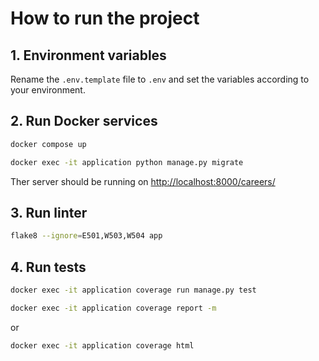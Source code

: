 # How to run the project

## 1. Environment variables

Rename the `.env.template` file to `.env` and set the variables according to your environment.

## 2. Run Docker services

```sh
docker compose up
```

```sh
docker exec -it application python manage.py migrate
```

Ther server should be running on [http://localhost:8000/careers/](http://localhost:8000/careers/)

## 3. Run linter

```sh
flake8 --ignore=E501,W503,W504 app
```

## 4. Run tests

```sh
docker exec -it application coverage run manage.py test
```

```sh
docker exec -it application coverage report -m
```

or

```sh
docker exec -it application coverage html
```
